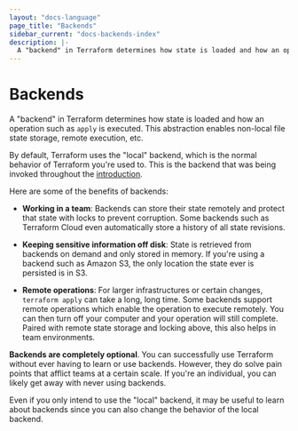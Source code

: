 ```yaml
---
layout: "docs-language"
page_title: "Backends"
sidebar_current: "docs-backends-index"
description: |-
  A "backend" in Terraform determines how state is loaded and how an operation such as `apply` is executed. This abstraction enables non-local file state storage, remote execution, etc.
---
```


# Backends

A "backend" in Terraform determines how state is loaded and how an operation
such as `apply` is executed. This abstraction enables non-local file state
storage, remote execution, etc.

By default, Terraform uses the "local" backend, which is the normal behavior
of Terraform you're used to. This is the backend that was being invoked
throughout the [introduction](/intro/index.html).

Here are some of the benefits of backends:

  * **Working in a team**: Backends can store their state remotely and
    protect that state with locks to prevent corruption. Some backends
    such as Terraform Cloud even automatically store a history of
    all state revisions.

  * **Keeping sensitive information off disk**: State is retrieved from
    backends on demand and only stored in memory. If you're using a backend
    such as Amazon S3, the only location the state ever is persisted is in
    S3.

  * **Remote operations**: For larger infrastructures or certain changes,
    `terraform apply` can take a long, long time. Some backends support
    remote operations which enable the operation to execute remotely. You can
    then turn off your computer and your operation will still complete. Paired
    with remote state storage and locking above, this also helps in team
    environments.

**Backends are completely optional**. You can successfully use Terraform without
ever having to learn or use backends. However, they do solve pain points that
afflict teams at a certain scale. If you're an individual, you can likely
get away with never using backends.

Even if you only intend to use the "local" backend, it may be useful to
learn about backends since you can also change the behavior of the local
backend.
